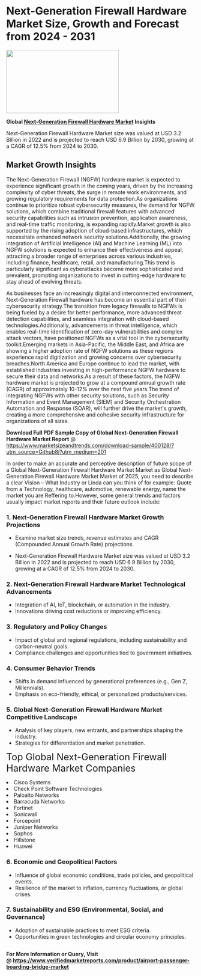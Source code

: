 <H1>Next-Generation Firewall Hardware Market Size, Growth and Forecast from 2024 - 2031</H1><img class="aligncenter size-medium wp-image-584254" src="https://thirdeyenews.in/wp-content/uploads/2024/09/Global-Market-Research-300x168.jpeg" alt="" width="300" height="168" /><p><strong>Global&nbsp;<a href="https://www.marketsizeandtrends.com/download-sample/400128/?utm_source=Github8j?utm_medium=201">Next-Generation Firewall Hardware Market</a> Insights</strong></p><p>Next-Generation Firewall Hardware Market size was valued at USD 3.2 Billion in 2022 and is projected to reach USD 6.9 Billion by 2030, growing at a CAGR of 12.5% from 2024 to 2030.</p><p><h2>Market Growth Insights</h2> <p>The Next-Generation Firewall (NGFW) hardware market is expected to experience significant growth in the coming years, driven by the increasing complexity of cyber threats, the surge in remote work environments, and growing regulatory requirements for data protection.As organizations continue to prioritize robust cybersecurity measures, the demand for NGFW solutions, which combine traditional firewall features with advanced security capabilities such as intrusion prevention, application awareness, and real-time traffic monitoring, is expanding rapidly.Market growth is also supported by the rising adoption of cloud-based infrastructures, which necessitate enhanced network security solutions.Additionally, the growing integration of Artificial Intelligence (AI) and Machine Learning (ML) into NGFW solutions is expected to enhance their effectiveness and appeal, attracting a broader range of enterprises across various industries, including finance, healthcare, retail, and manufacturing.This trend is particularly significant as cyberattacks become more sophisticated and prevalent, prompting organizations to invest in cutting-edge hardware to stay ahead of evolving threats.</p> <p>As businesses face an increasingly digital and interconnected environment, Next-Generation Firewall hardware has become an essential part of their cybersecurity strategy.The transition from legacy firewalls to NGFWs is being fueled by a desire for better performance, more advanced threat detection capabilities, and seamless integration with cloud-based technologies.Additionally, advancements in threat intelligence, which enables real-time identification of zero-day vulnerabilities and complex attack vectors, have positioned NGFWs as a vital tool in the cybersecurity toolkit.Emerging markets in Asia-Pacific, the Middle East, and Africa are showing a higher adoption rate of NGFW solutions as these regions experience rapid digitization and growing concerns over cybersecurity breaches.North America and Europe continue to lead the market, with established industries investing in high-performance NGFW hardware to secure their data and networks.As a result of these factors, the NGFW hardware market is projected to grow at a compound annual growth rate (CAGR) of approximately 10-12% over the next five years.The trend of integrating NGFWs with other security solutions, such as Security Information and Event Management (SIEM) and Security Orchestration Automation and Response (SOAR), will further drive the market's growth, creating a more comprehensive and cohesive security infrastructure for organizations of all sizes.</p> <p><span class=""><strong>Download Full PDF Sample Copy of Global Next-Generation Firewall Hardware Market Report</strong> @ <a href="https://www.marketsizeandtrends.com/download-sample/400128/?utm_source=Github8j?utm_medium=201" target="_blank">https://www.marketsizeandtrends.com/download-sample/400128/?utm_source=Github8j?utm_medium=201</a></span></p><p>In order to make an accurate and perceptive description of future scope of a Global&nbsp;Next-Generation Firewall Hardware Market Market as Global&nbsp;Next-Generation Firewall Hardware Market Market of 2025, you need to describe a clear Vision &ndash; What Industry or Linda can you think of for example: Quote from a Technology, healthcare, automotive, renewable energy, name the market you are Reffering to.However, some general trends and factors usually impact market reports and their future outlook include:</p><h3>1.&nbsp;<strong>Next-Generation Firewall Hardware Market Growth Projections</strong></h3><ul><li>Examine market size trends, revenue estimates and CAGR (Compounded Annual Growth Rate) projections.</li><li><p>Next-Generation Firewall Hardware Market size was valued at USD 3.2 Billion in 2022 and is projected to reach USD 6.9 Billion by 2030, growing at a CAGR of 12.5% from 2024 to 2030.</p></li></ul><h3>2.&nbsp;<strong>Next-Generation Firewall Hardware Market Technological Advancements</strong></h3><ul><li>Integration of AI, IoT, blockchain, or automation in the industry.</li><li>Innovations driving cost reductions or improving efficiency.</li></ul><h3>3.&nbsp;<strong>Regulatory and Policy Changes</strong></h3><ul><li>Impact of global and regional regulations, including sustainability and carbon-neutral goals.</li><li>Compliance challenges and opportunities tied to government initiatives.</li></ul><h3>4.&nbsp;<strong>Consumer Behavior Trends</strong></h3><ul><li>Shifts in demand influenced by generational preferences (e.g., Gen Z, Millennials).</li><li>Emphasis on eco-friendly, ethical, or personalized products/services.</li></ul><h3>5.&nbsp;<strong>Global Next-Generation Firewall Hardware Market Competitive Landscape</strong></h3><ul><li>Analysis of key players, new entrants, and partnerships shaping the industry.</li><li>Strategies for differentiation and market penetration.</li></ul><p data-pm-slice="1 1 []"><span style="color: inherit; font-family: inherit; font-size: 25px;">Top Global Next-Generation Firewall Hardware Market Companies</span></p><div class="" data-test-id=""><p><li>Cisco Systems</li><li> Check Point Software Technologies</li><li> Paloalto Networks</li><li> Barracuda Networks</li><li> Fortinet</li><li> Sonicwall</li><li> Forcepoint</li><li> Juniper Networks</li><li> Sophos</li><li> Hillstone</li><li> Huawei</li></p></div><h3>6.&nbsp;<strong>Economic and Geopolitical Factors</strong></h3><ul><li>Influence of global economic conditions, trade policies, and geopolitical events.</li><li>Resilience of the market to inflation, currency fluctuations, or global crises.</li></ul><h3>7.&nbsp;<strong>Sustainability and ESG (Environmental, Social, and Governance)</strong></h3><ul><li>Adoption of sustainable practices to meet ESG criteria.</li><li>Opportunities in green technologies and circular economy principles.</li></ul><h2><strong style="font-size: 14px;">For More Information or Query, Visit @&nbsp;</strong><a style="background-color: #ffffff; font-size: 14px;" href="https://www.marketsizeandtrends.com/report/next-generation-firewall-hardware-market/" target="_blank">https://www.verifiedmarketreports.com/product/airport-passenger-boarding-bridge-market</a></h2>